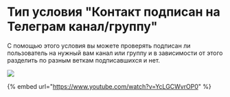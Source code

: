 # Тип условия "Контакт подписан на Телеграм канал/группу"

С помощью этого условия вы можете проверять подписан ли пользователь на нужный вам канал или группу и в зависимости от этого разделить по разным веткам подписавшихся и нет.

![](../../../.gitbook/assets/7г.png)

{% embed url="https://www.youtube.com/watch?v=YcLGCWvrOP0" %}
